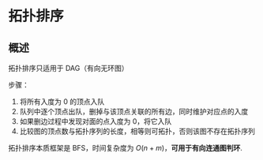 # 拓扑排序

## 概述

拓扑排序只适用于 DAG（有向无环图）

步骤：

1. 将所有入度为 0 的顶点入队
2. 队列中逐个顶点出队，删掉与该顶点关联的所有边，同时维护对应点的入度
3. 如果删边过程中发现对面的点入度为 0，将它入队
4. 比较图的顶点数与拓扑序列的长度，相等则可拓扑，否则该图不存在拓扑序列

拓扑排序本质框架是 BFS，时间复杂度为 $O(n+m)$，**可用于有向连通图判环**.

